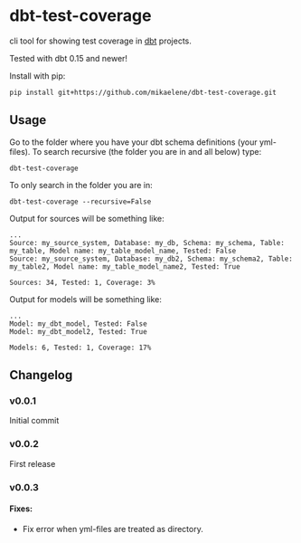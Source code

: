 # dbt-test-coverage
cli tool for showing test coverage in [dbt](https://www.getdbt.com) projects.

Tested with dbt 0.15 and newer!

Install with pip:

    pip install git+https://github.com/mikaelene/dbt-test-coverage.git

 
## Usage
Go to the folder where you have your dbt schema definitions (your yml-files). To search recursive (the folder you are in and all below) type:

    dbt-test-coverage
To only search in the folder you are in:

    dbt-test-coverage --recursive=False

Output for sources will be something like:

    ...
    Source: my_source_system, Database: my_db, Schema: my_schema, Table: my_table, Model name: my_table_model_name, Tested: False
    Source: my_source_system, Database: my_db2, Schema: my_schema2, Table: my_table2, Model name: my_table_model_name2, Tested: True

    Sources: 34, Tested: 1, Coverage: 3%

Output for models will be something like:

    ...
    Model: my_dbt_model, Tested: False
    Model: my_dbt_model2, Tested: True
    
    Models: 6, Tested: 1, Coverage: 17%


## Changelog

### v0.0.1
Initial commit

### v0.0.2
First release

### v0.0.3

#### Fixes:
- Fix error when yml-files are treated as directory.